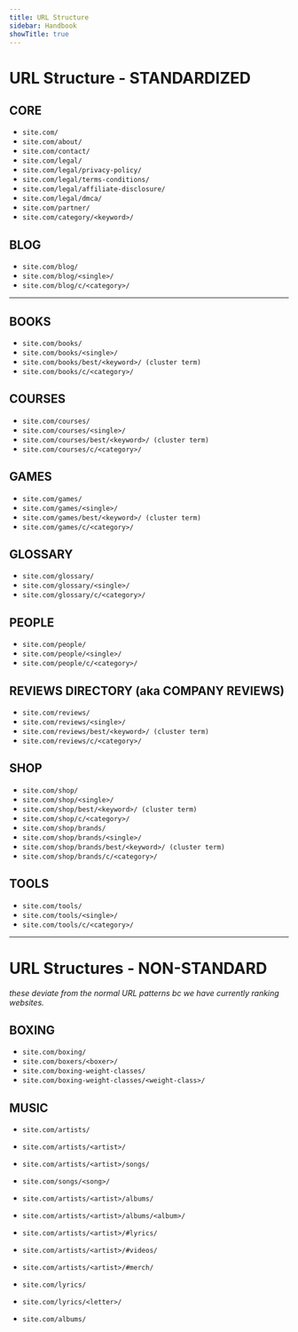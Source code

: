 ```yaml
---
title: URL Structure
sidebar: Handbook
showTitle: true
---
```



# URL Structure - STANDARDIZED

## CORE
- `site.com/`
- `site.com/about/`
- `site.com/contact/`
- `site.com/legal/`
- `site.com/legal/privacy-policy/`
- `site.com/legal/terms-conditions/`
- `site.com/legal/affiliate-disclosure/`
- `site.com/legal/dmca/`
- `site.com/partner/`
- `site.com/category/<keyword>/`

## BLOG
- `site.com/blog/`
- `site.com/blog/<single>/`
- `site.com/blog/c/<category>/`

---

## BOOKS
- `site.com/books/`
- `site.com/books/<single>/`
- `site.com/books/best/<keyword>/ (cluster term)`
- `site.com/books/c/<category>/`


## COURSES
- `site.com/courses/`
- `site.com/courses/<single>/`
- `site.com/courses/best/<keyword>/ (cluster term)`
- `site.com/courses/c/<category>/`



## GAMES
- `site.com/games/`
- `site.com/games/<single>/`
- `site.com/games/best/<keyword>/ (cluster term)`
- `site.com/games/c/<category>/`


## GLOSSARY
- `site.com/glossary/`
- `site.com/glossary/<single>/`
- `site.com/glossary/c/<category>/`


## PEOPLE
- `site.com/people/`
- `site.com/people/<single>/`
- `site.com/people/c/<category>/`


## REVIEWS DIRECTORY (aka COMPANY REVIEWS)
- `site.com/reviews/`
- `site.com/reviews/<single>/`
- `site.com/reviews/best/<keyword>/ (cluster term)`
- `site.com/reviews/c/<category>/`


## SHOP
- `site.com/shop/`
- `site.com/shop/<single>/`
- `site.com/shop/best/<keyword>/ (cluster term)`
- `site.com/shop/c/<category>/`
- `site.com/shop/brands/`
- `site.com/shop/brands/<single>/`
- `site.com/shop/brands/best/<keyword>/ (cluster term)`
- `site.com/shop/brands/c/<category>/`



## TOOLS
- `site.com/tools/`
- `site.com/tools/<single>/`
- `site.com/tools/c/<category>/`



---






# URL Structures - NON-STANDARD

*these deviate from the normal URL patterns bc we have currently ranking websites.*

## BOXING
- `site.com/boxing/`
- `site.com/boxers/<boxer>/`
- `site.com/boxing-weight-classes/`
- `site.com/boxing-weight-classes/<weight-class>/`


## MUSIC
- `site.com/artists/`

- `site.com/artists/<artist>/`
- `site.com/artists/<artist>/songs/`
- `site.com/songs/<song>/`

- `site.com/artists/<artist>/albums/`
- `site.com/artists/<artist>/albums/<album>/`
- `site.com/artists/<artist>/#lyrics/`
- `site.com/artists/<artist>/#videos/`
- `site.com/artists/<artist>/#merch/`

- `site.com/lyrics/`
- `site.com/lyrics/<letter>/`

- `site.com/albums/`

